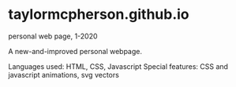 # taylormcpherson.github.io
personal web page, 1-2020


A new-and-improved personal webpage. 

Languages used: HTML, CSS, Javascript
Special features: CSS and javascript animations, svg vectors
